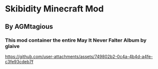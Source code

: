 # Skibidity Minecraft Mod
## By AGMtagious

### This mod container the entire May It Never Falter Album by glaive

https://github.com/user-attachments/assets/749802b2-0c4a-4b4d-a4fe-c3fe93cdeb7f

